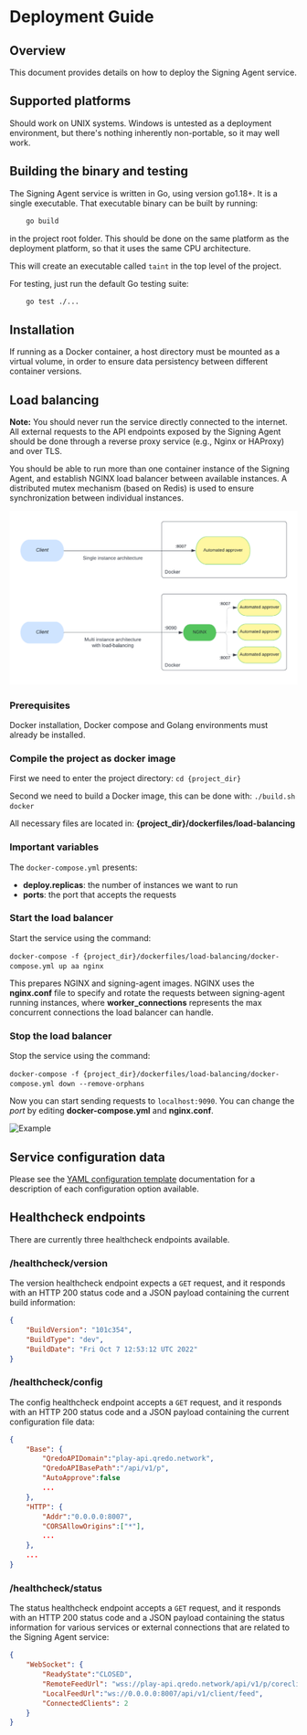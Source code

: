 # Deployment Guide

## Overview

This document provides details on how to deploy the Signing Agent service.

## Supported platforms

Should work on UNIX systems. Windows is untested as a deployment environment, but there's nothing inherently non-portable, so it may well work.

## Building the binary and testing

The Signing Agent service is written in Go, using version go1.18+. It is a single executable. That executable binary can be built by running:

```bash
    go build
```

in the project root folder. This should be done on the same platform as the deployment platform, so that it uses the same CPU architecture.

This will create an executable called `taint` in the top level of the project.

For testing, just run the default Go testing suite:

```bash
    go test ./...
```

## Installation

If running as a Docker container, a host directory must be mounted as a virtual volume, in order to ensure data persistency between different container versions.

## Load balancing

**Note:** You should never run the service directly connected to the internet. All external requests to the API endpoints exposed by the Signing Agent should be done through a reverse proxy service (e.g., Nginx or HAProxy) and over TLS.

You should be able to run more than one container instance of the Signing Agent, and establish NGINX load balancer between available instances. A distributed mutex mechanism (based on Redis) is used to ensure synchronization between individual instances.

![Diagram](img/diagram.png "Diagram")

### Prerequisites

Docker installation, Docker compose and Golang environments must already be installed.

### Compile the project as docker image

First we need to enter the project directory:
```cd {project_dir}```

Second we need to build a Docker image, this can be done with:
```./build.sh docker```

All necessary files are located in: **{project_dir}/dockerfiles/load-balancing**

### Important variables

The `docker-compose.yml` presents:

- **deploy.replicas**: the number of instances we want to run
- **ports**: the port that accepts the requests

### Start the load balancer

Start the service using the command:

```docker-compose -f {project_dir}/dockerfiles/load-balancing/docker-compose.yml up aa nginx```

This prepares NGINX and signing-agent images.
NGINX uses the **nginx.conf** file to specify and rotate the requests between signing-agent running instances, where **worker_connections** represents the max concurrent connections the load balancer can handle.

### Stop the load balancer

Stop the service using the command:

```docker-compose -f {project_dir}/dockerfiles/load-balancing/docker-compose.yml down --remove-orphans```

Now you can start sending requests to `localhost:9090`.
You can change the *port* by editing **docker-compose.yml** and **nginx.conf**.

![Example](img/example.png "Example")

## Service configuration data

Please see the [YAML configuration template](configuration.md) documentation for a description of each configuration option available.

## Healthcheck endpoints

There are currently three healthcheck endpoints available.

### /healthcheck/version

The version healthcheck endpoint expects a `GET` request, and it responds with an HTTP 200 status code and a JSON payload containing the current build information:

```json
{
    "BuildVersion": "101c354",
    "BuildType": "dev",
    "BuildDate": "Fri Oct 7 12:53:12 UTC 2022"
}
```

### /healthcheck/config

The config healthcheck endpoint accepts a `GET` request, and it responds with an HTTP 200 status code and a JSON payload containing the current configuration file data:

```json
{
    "Base": {
        "QredoAPIDomain":"play-api.qredo.network",
        "QredoAPIBasePath":"/api/v1/p",
        "AutoApprove":false
        ...
    },
    "HTTP": {
        "Addr":"0.0.0.0:8007",
        "CORSAllowOrigins":["*"],
        ...
    },
    ...
}
```

### /healthcheck/status

The status healthcheck endpoint accepts a `GET` request, and it responds with an HTTP 200 status code and a JSON payload containing the status information for various services or external connections that are related to the Signing Agent service:

```json
{
    "WebSocket": {
        "ReadyState":"CLOSED",
        "RemoteFeedUrl": "wss://play-api.qredo.network/api/v1/p/coreclient/feed",
        "LocalFeedUrl":"ws://0.0.0.0:8007/api/v1/client/feed",
        "ConnectedClients": 2
    }
}
```
